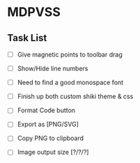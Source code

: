 # MDPVSS

## Task List

- [ ] Give magnetic points to toolbar drag
- [ ] Show/Hide line numbers
- [ ] Need to find a good monospace font
- [ ] Finish up both custom shiki theme & css

- [ ] Format Code button
- [ ] Export as [PNG/SVG]
- [ ] Copy PNG to clipboard
- [ ] Image output size [?/?/?]
